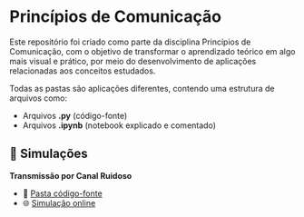 # Princípios de Comunicação
Este repositório foi criado como parte da disciplina Princípios de Comunicação, com o objetivo de transformar o aprendizado teórico em algo mais visual e prático, por meio do desenvolvimento de aplicações relacionadas aos conceitos estudados.

Todas as pastas são aplicações diferentes, contendo uma estrutura de arquivos como:
- Arquivos **.py** (código-fonte)
- Arquivos **.ipynb** (notebook explicado e comentado)

## 🔗 Simulações
**Transmissão por Canal Ruidoso**
- 📁 [Pasta código-fonte](./simulacao_canal_ruidoso/)
- 🌐 [Simulação online](https://simulacao-ruidoso.streamlit.app)
